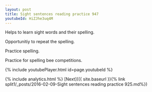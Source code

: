 ```yaml
---
layout: post
title: Sight sentences reading practice 947
youtubeId: HiZJhe3uq4M
---
```

 
 
Helps to learn sight words and their spelling.

Opportunitiy to repeat the spelling. 

Practice spelling. 
 
Practice for spelling bee competitions. 
 
{% include youtubePlayer.html id=page.youtubeId %}
 
 
{% include analytics.html %} 
[Next]({{ site.baseurl }}{% link  split1/_posts/2016-02-09-Sight sentences reading practice 925.md%})
 
